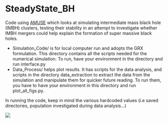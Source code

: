 # SteadyState_BH
Code using [AMUSE](https://amuse.readthedocs.io/en/latest/) which looks at simulating intermediate mass black hole (IMBH) clusters, testing their stability in an attempt to investigate whether IMBH mergers could help explain the formation of super massive black holes.


- Simulation_Code/ is for local computer run and adopts the GRX formulation. This directory contains all the scripts needed for the numerical simulation. To run, have your environment in the directory and run interface.py
- Data\_Process/ helps plot results. It has scripts for the data analysis, and scripts in the directory data\_extraction to extract the data from the simulation and manipulate them for quicker future reading. To run them, you have to have your environment in this directory and run plot_all_figs.py.

In running the code, keep in mind the various hardcoded values (i.e saved directories, population investigated during data analysis...)

![](https://imgur.com/a/gWdje2c)
